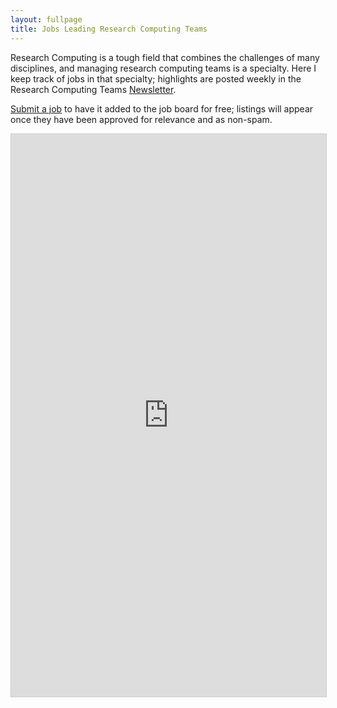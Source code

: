 ```yaml
---
layout: fullpage
title: Jobs Leading Research Computing Teams
---
```


Research Computing is a tough field that combines the challenges of many disciplines, and
managing research computing teams is a specialty.  Here I keep track of jobs
in that specialty; highlights are posted weekly in the Research Computing Teams
[Newsletter](https://dursi.ca/newsletter.html).

[Submit a job](https://airtable.com/shrL6QGic3Mv9JFrs) to have it added to the job board for free; listings will appear once they have been approved for relevance and as non-spam.

<iframe class="airtable-embed" src="https://airtable.com/embed/shrsu8qDq2XnAq7Gx?backgroundColor=yellow&viewControls=on" frameborder="0" onmousewheel="" width="100%" height="900" style="background: transparent; border: 1px solid #ccc;"></iframe>
